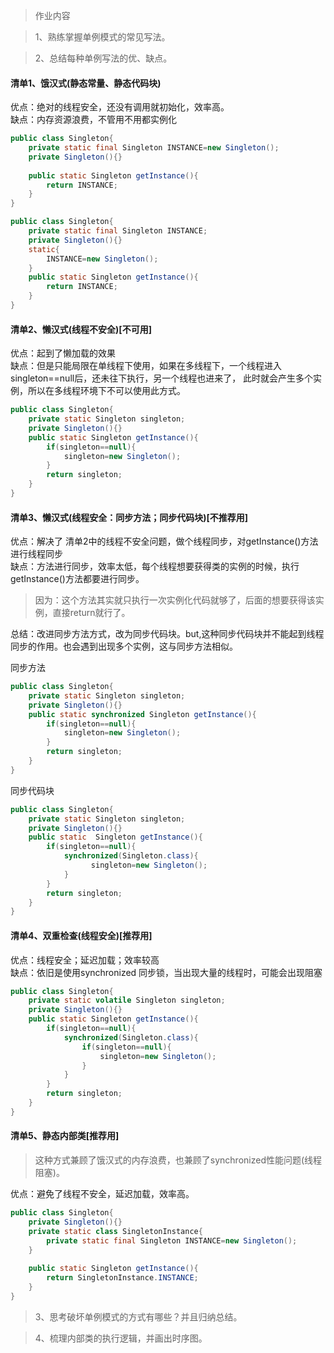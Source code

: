 > 作业内容

> 1、熟练掌握单例模式的常见写法。

> 2、总结每种单例写法的优、缺点。
 #### 清单1、饿汉式(静态常量、静态代码块)
优点：绝对的线程安全，还没有调用就初始化，效率高。<br/>
缺点：内存资源浪费，不管用不用都实例化
```java
public class Singleton{
    private static final Singleton INSTANCE=new Singleton();
    private Singleton(){}
    
    public static Singleton getInstance(){
        return INSTANCE;
    }
}
```
```java
public class Singleton{
    private static final Singleton INSTANCE;
    private Singleton(){}
    static{
        INSTANCE=new Singleton();
    }
    public static Singleton getInstance(){
        return INSTANCE;
    }
}
```
 #### 清单2、懒汉式(线程不安全)[不可用]
优点：起到了懒加载的效果<br/>
缺点：但是只能局限在单线程下使用，如果在多线程下，一个线程进入singleton==null后，还未往下执行，另一个线程也进来了，
此时就会产生多个实例，所以在多线程环境下不可以使用此方式。
```java
public class Singleton{
    private static Singleton singleton;
    private Singleton(){}
    public static Singleton getInstance(){
        if(singleton==null){
            singleton=new Singleton();
        }
        return singleton;
    }
}
```
 #### 清单3、懒汉式(线程安全：同步方法；同步代码块)[不推荐用]
优点：解决了 清单2中的线程不安全问题，做个线程同步，对getInstance()方法进行线程同步<br/>
缺点：方法进行同步，效率太低，每个线程想要获得类的实例的时候，执行getInstance()方法都要进行同步。
>因为：这个方法其实就只执行一次实例化代码就够了，后面的想要获得该实例，直接return就行了。

总结：改进同步方法方式，改为同步代码块。but,这种同步代码块并不能起到线程同步的作用。也会遇到出现多个实例，这与同步方法相似。



同步方法
```java
public class Singleton{
    private static Singleton singleton;
    private Singleton(){}
    public static synchronized Singleton getInstance(){
        if(singleton==null){
            singleton=new Singleton();
        }
        return singleton;
    }
}
```

同步代码块
```java
public class Singleton{
    private static Singleton singleton;
    private Singleton(){}
    public static  Singleton getInstance(){
        if(singleton==null){
            synchronized(Singleton.class){
                  singleton=new Singleton();
            }
        }
        return singleton;
    }
}
```
 #### 清单4、双重检查(线程安全)[推荐用]
优点：线程安全；延迟加载；效率较高<br/>
缺点：依旧是使用synchronized 同步锁，当出现大量的线程时，可能会出现阻塞
```java
public class Singleton{
    private static volatile Singleton singleton;
    private Singleton(){}
    public static Singleton getInstance(){
        if(singleton==null){
            synchronized(Singleton.class){
                if(singleton==null){
                    singleton=new Singleton();
                }
            }
        }
        return singleton;
    }
}
```
#### 清单5、静态内部类[推荐用]
> 这种方式兼顾了饿汉式的内存浪费，也兼顾了synchronized性能问题(线程阻塞)。

优点：避免了线程不安全，延迟加载，效率高。

```java
public class Singleton{
    private Singleton(){}
    private static class SingletonInstance{
        private static final Singleton INSTANCE=new Singleton();
    }
    
    public static Singleton getInstance(){
        return SingletonInstance.INSTANCE;
    }
}
```



>3、思考破坏单例模式的方式有哪些？并且归纳总结。

>4、梳理内部类的执行逻辑，并画出时序图。
